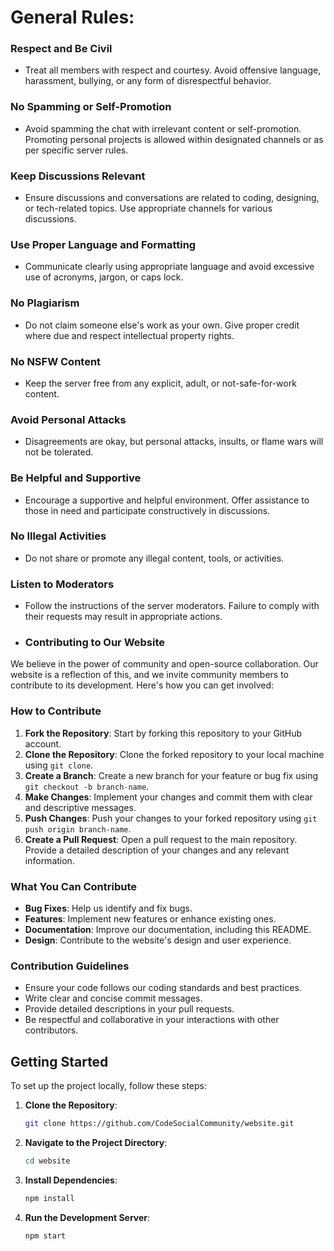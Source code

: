 # General Rules:

###  Respect and Be Civil
- Treat all members with respect and courtesy. Avoid offensive language, harassment, bullying, or any form of disrespectful behavior.
###  No Spamming or Self-Promotion
- Avoid spamming the chat with irrelevant content or self-promotion. Promoting personal projects is allowed within designated channels or as per specific server rules.
###  Keep Discussions Relevant
- Ensure discussions and conversations are related to coding, designing, or tech-related topics. Use appropriate channels for various discussions.
###  Use Proper Language and Formatting
- Communicate clearly using appropriate language and avoid excessive use of acronyms, jargon, or caps lock.
###  No Plagiarism
- Do not claim someone else's work as your own. Give proper credit where due and respect intellectual property rights.
###  No NSFW Content
- Keep the server free from any explicit, adult, or not-safe-for-work content.
### Avoid Personal Attacks
- Disagreements are okay, but personal attacks, insults, or flame wars will not be tolerated.
### Be Helpful and Supportive
- Encourage a supportive and helpful environment. Offer assistance to those in need and participate constructively in discussions.
### No Illegal Activities
- Do not share or promote any illegal content, tools, or activities.
###  Listen to Moderators
- Follow the instructions of the server moderators. Failure to comply with their requests may result in appropriate actions.

- ### Contributing to Our Website

We believe in the power of community and open-source collaboration. Our website is a reflection of this, and we invite community members to contribute to its development. Here's how you can get involved:

### How to Contribute

1. **Fork the Repository**: Start by forking this repository to your GitHub account.
2. **Clone the Repository**: Clone the forked repository to your local machine using `git clone`.
3. **Create a Branch**: Create a new branch for your feature or bug fix using `git checkout -b branch-name`.
4. **Make Changes**: Implement your changes and commit them with clear and descriptive messages.
5. **Push Changes**: Push your changes to your forked repository using `git push origin branch-name`.
6. **Create a Pull Request**: Open a pull request to the main repository. Provide a detailed description of your changes and any relevant information.

### What You Can Contribute

- **Bug Fixes**: Help us identify and fix bugs.
- **Features**: Implement new features or enhance existing ones.
- **Documentation**: Improve our documentation, including this README.
- **Design**: Contribute to the website's design and user experience.

### Contribution Guidelines

- Ensure your code follows our coding standards and best practices.
- Write clear and concise commit messages.
- Provide detailed descriptions in your pull requests.
- Be respectful and collaborative in your interactions with other contributors.

## Getting Started

To set up the project locally, follow these steps:

1. **Clone the Repository**: 
   ```bash
   git clone https://github.com/CodeSocialCommunity/website.git
   ```
2. **Navigate to the Project Directory**:
   ```bash
   cd website
   ```
3. **Install Dependencies**: 
   ```bash
   npm install
   ```
4. **Run the Development Server**:
   ```bash
   npm start
   ```

